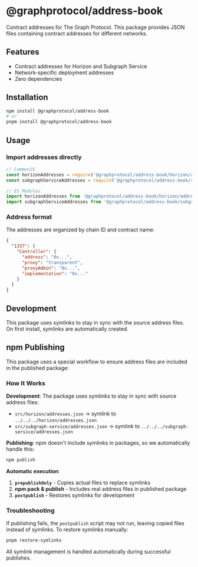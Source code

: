 # @graphprotocol/address-book

Contract addresses for The Graph Protocol. This package provides JSON files containing contract addresses for different networks.

## Features

- Contract addresses for Horizon and Subgraph Service
- Network-specific deployment addresses
- Zero dependencies

## Installation

```bash
npm install @graphprotocol/address-book
# or
pnpm install @graphprotocol/address-book
```

## Usage

### Import addresses directly

```javascript
// CommonJS
const horizonAddresses = require('@graphprotocol/address-book/horizon/addresses.json')
const subgraphServiceAddresses = require('@graphprotocol/address-book/subgraph-service/addresses.json')

// ES Modules
import horizonAddresses from '@graphprotocol/address-book/horizon/addresses.json'
import subgraphServiceAddresses from '@graphprotocol/address-book/subgraph-service/addresses.json'
```

### Address format

The addresses are organized by chain ID and contract name:

```json
{
  "1337": {
    "Controller": {
      "address": "0x...",
      "proxy": "transparent",
      "proxyAdmin": "0x...",
      "implementation": "0x..."
    }
  }
}
```

## Development

This package uses symlinks to stay in sync with the source address files. On first install, symlinks are automatically created.

## npm Publishing

This package uses a special workflow to ensure address files are included in the published package:

### How It Works

**Development**: The package uses symlinks to stay in sync with source address files:

- `src/horizon/addresses.json` → symlink to `../../../horizon/addresses.json`
- `src/subgraph-service/addresses.json` → symlink to `../../../subgraph-service/addresses.json`

**Publishing**: npm doesn't include symlinks in packages, so we automatically handle this:

```bash
npm publish
```

**Automatic execution**:

1. **`prepublishOnly`** - Copies actual files to replace symlinks
2. **npm pack & publish** - Includes real address files in published package
3. **`postpublish`** - Restores symlinks for development

### Troubleshooting

If publishing fails, the `postpublish` script may not run, leaving copied files instead of symlinks. To restore symlinks manually:

```bash
pnpm restore-symlinks
```

All symlink management is handled automatically during successful publishes.
